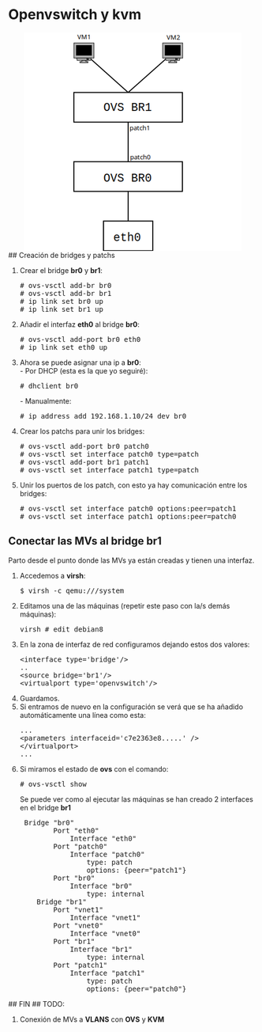 # Openvswitch y kvm
<div align="center">
<img align=center src=images/diagrama1.png border=0>
</div>
## Creación de bridges y patchs
<ol>
<li>Crear el bridge <b>br0</b> y <b>br1</b>:</li>

<pre>
# ovs-vsctl add-br br0
# ovs-vsctl add-br br1
# ip link set br0 up
# ip link set br1 up
</pre>
<li>Añadir el interfaz <b>eth0</b> al bridge <b>br0</b>:
<pre>
# ovs-vsctl add-port br0 eth0
# ip link set eth0 up
</pre>
<li>Ahora se puede asignar una ip a <b>br0</b>:</li>
- Por DHCP (esta es la que yo seguiré):
<pre>
# dhclient br0
</pre>
- Manualmente:
<pre>
# ip address add 192.168.1.10/24 dev br0
</pre>
<li>Crear los patchs para unir los bridges:</li>
<pre>
# ovs-vsctl add-port br0 patch0
# ovs-vsctl set interface patch0 type=patch
# ovs-vsctl add-port br1 patch1
# ovs-vsctl set interface patch1 type=patch
</pre>
<li>Unir los puertos de los patch, con esto ya hay comunicación entre los bridges:</li>
<pre>
# ovs-vsctl set interface patch0 options:peer=patch1 
# ovs-vsctl set interface patch1 options:peer=patch0 
</pre>
</ol>

## Conectar las MVs al bridge br1
Parto desde el punto donde las MVs ya están creadas y tienen una interfaz.
<ol>
<li>Accedemos a <b>virsh</b>:
<pre>
$ virsh -c qemu:///system
</pre>
</li>
<li>Editamos una de las máquinas (repetir este paso con la/s demás máquinas):
<pre>
virsh # edit debian8
</pre>
</li>
<li>En la zona de interfaz de red configuramos dejando estos dos valores:
<pre>
&ltinterface type='bridge'/&gt
..
&ltsource bridge='br1'/&gt
&ltvirtualport type='openvswitch'/&gt
</pre>
</li>
<li>Guardamos.</li>
<li>Si entramos de nuevo en la configuración se verá que se ha añadido automáticamente una línea como esta:
<pre>
...
&ltparameters interfaceid='c7e2363e8.....' /&gt
&lt/virtualport&gt
...
</pre>
</li>
<li>Si miramos el estado de <b>ovs</b> con el comando:
<pre>
# ovs-vsctl show
</pre>
Se puede ver como al ejecutar las máquinas se han creado 2 interfaces en el bridge <b>br1</b>
<pre>
 Bridge "br0"
        Port "eth0"
            Interface "eth0"
        Port "patch0"
            Interface "patch0"
                type: patch
                options: {peer="patch1"}
        Port "br0"
            Interface "br0"
                type: internal
    Bridge "br1"
        Port "vnet1"
            Interface "vnet1"
        Port "vnet0"
            Interface "vnet0"
        Port "br1"
            Interface "br1"
                type: internal
        Port "patch1"
            Interface "patch1"
                type: patch
                options: {peer="patch0"}
</pre>
</li>
</ol>
## FIN
## TODO:
<ol>
<li>Conexión de MVs a <b>VLANS</b> con <b>OVS</b> y <b>KVM</b></li>
</ol>
